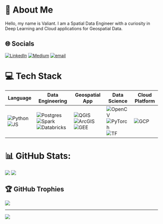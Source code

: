 # 💫 About Me
Hello, my name is Valiant. I am a Spatial Data Engineer with a curiosity in Deep Learning and Cloud applications for Geospatial Data.

## 🌐 Socials
[![LinkedIn](https://img.shields.io/badge/LinkedIn-%230077B5.svg?logo=linkedin&logoColor=white)](https://linkedin.com/in/valiantalfiansyah) [![Medium](https://img.shields.io/badge/Medium-12100E?logo=medium&logoColor=white)](https://medium.com/@valiantalfiansyah) [![email](https://img.shields.io/badge/Email-D14836?logo=gmail&logoColor=white)](mailto:alfiansyah.vian@gmail.com) 


# 💻 Tech Stack

| Language | Data Engineering | Geospatial App | Data Science | Cloud Platform |
|-------------|--------------|-----|--------------|-------|
| ![Python](https://img.shields.io/badge/-3670A0?style=for-the-badge&logo=python&logoColor=ffdd54) ![JS](https://img.shields.io/badge/-080808?style=for-the-badge&logo=javascript&logoColor=f7e025) | ![Postgres](https://img.shields.io/badge/-316192?style=for-the-badge&logo=postgresql&logoColor=white) ![Spark](https://img.shields.io/badge/-FDEE21?style=for-the-badge&logo=apachespark&logoColor=black) ![Databricks](https://img.shields.io/badge/-FFFFFF?style=for-the-badge&logo=databricks&logoColor=FF3621) | ![QGIS](https://img.shields.io/badge/-619a30?style=for-the-badge&logo=qgis&logoColor=white) ![ArcGIS](https://img.shields.io/badge/-0b72dc?style=for-the-badge&logo=arcgis&logoColor=white) ![GEE](https://img.shields.io/badge/-95c2ff?style=for-the-badge&logo=googleearthengine&logoColor=white) | ![OpenCV](https://img.shields.io/badge/-000000?style=for-the-badge&logo=opencv&logoColor=white) ![PyTorch](https://img.shields.io/badge/-EE4C2C?style=for-the-badge&logo=pytorch&logoColor=white) ![TF](https://img.shields.io/badge/-FF6F00?style=for-the-badge&logo=tensorflow&logoColor=white) | ![GCP](https://img.shields.io/badge/Google%20Cloud-ff4308?style=for-the-badge&logo=googlecloud&logoColor=white) |


# 📊 GitHub Stats:
![](https://github-readme-stats.vercel.app/api?username=valiantalfiansyah&theme=tokyonight&hide_border=true&include_all_commits=true&count_private=true)
![](https://nirzak-streak-stats.vercel.app/?user=valiantalfiansyah&theme=tokyonight&hide_border=true)<br/>

## 🏆 GitHub Trophies
![](https://github-profile-trophy.vercel.app/?username=valiantalfiansyah&theme=tokyonight&no-frame=true&no-bg=true&margin-w=4)

---
[![](https://visitcount.itsvg.in/api?id=valiantalfiansyah&icon=0&color=0)](https://visitcount.itsvg.in)
